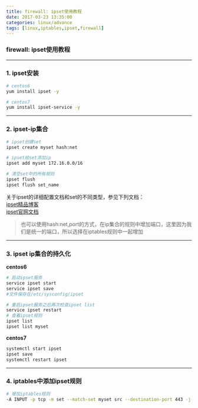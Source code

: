 ```yaml
---
title: firewall: ipset使用教程
date: 2017-03-23 13:35:00
categories: linux/advance
tags: [linux,iptables,ipset,firewall]
---
```

### firewall: ipset使用教程

---

### 1. ipset安装
``` bash
# centos6
yum install ipset -y

# centos7
yum install ipset-service -y
```

---

### 2. ipset-ip集合
``` bash
# ipset创建set
ipset create myset hash:net

# ipset给set添加ip
ipset add myset 172.16.0.0/16

# 清空set中的所有规则
ipset flush
ipset flush set_name
```
关于ipset的详细配置文档和set的不同类型，参见下列文档：  
[ipset精品博客](http://bigsec.net/one/tool/ipset.html)  
[ipset官网文档](http://ipset.netfilter.org/)
> 也可以使用hash:net,port的方式，在ip集合的规则中增加端口，这里因为我们是统一的端口，所以选择在iptables规则中一起增加

---

### 3. ipset ip集合的持久化
**centos6**
``` bash
# 启动ipset服务
service ipset start
service ipset save
#文件保存在/etc/sysconfig/ipset

# 重启ipset服务之后再次检查ipset list
service ipset restart
# 查看ipset规则
ipset list
ipset list myset
```

**centos7**
``` bash
systemctl start ipset
ipset save
systemctl restart ipset
```

---

### 4. iptables中添加ipset规则
``` bash
# 增加iptables规则
-A INPUT -p tcp -m set --match-set myset src --destination-port 443 -j ACCEPT
```
